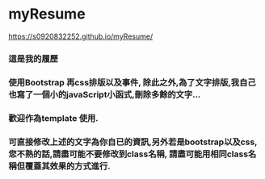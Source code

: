 # myResume
https://s0920832252.github.io/myResume/

### 這是我的履歷

### 使用Bootstrap 再css排版以及事件,  除此之外,為了文字排版,我自己也寫了一個小的javaScript小函式,刪除多餘的文字...

### 歡迎作為template 使用.

### 可直接修改上述的文字為你自已的資訊,另外若是bootstrap以及css,您不熟的話,請盡可能不要修改到class名稱, 請盡可能用相同class名稱但覆蓋其效果的方式進行.

